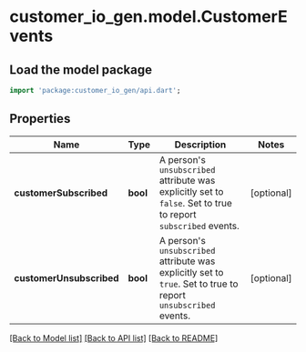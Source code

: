 # customer_io_gen.model.CustomerEvents

## Load the model package
```dart
import 'package:customer_io_gen/api.dart';
```

## Properties
Name | Type | Description | Notes
------------ | ------------- | ------------- | -------------
**customerSubscribed** | **bool** | A person's `unsubscribed` attribute was explicitly set to `false`. Set to true to report `subscribed` events. | [optional] 
**customerUnsubscribed** | **bool** | A person's `unsubscribed` attribute was explicitly set to `true`. Set to true to report `unsubscribed` events. | [optional] 

[[Back to Model list]](../README.md#documentation-for-models) [[Back to API list]](../README.md#documentation-for-api-endpoints) [[Back to README]](../README.md)


